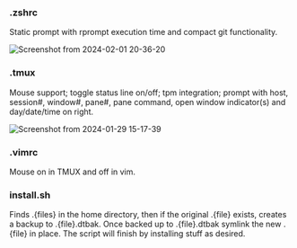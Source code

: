 ### .zshrc

Static prompt with rprompt execution time and compact git functionality.

![Screenshot from 2024-02-01 20-36-20](https://github.com/XenBuddha/dotfiles/assets/24990580/324edf30-9dfa-4037-8d66-320541bc8c60)

### .tmux

Mouse support; toggle status line on/off; tpm integration; prompt with host, session#, window#, pane#, pane command, open window indicator(s) and day/date/time on right. 

![Screenshot from 2024-01-29 15-17-39](https://github.com/XenBuddha/dotfiles/assets/24990580/8d7b38ec-be00-4c30-8893-a6f206b34543)

### .vimrc

Mouse on in TMUX and off in vim.

### install.sh

Finds .{files} in the home directory, then if the original .{file} exists, creates a backup to .{file}.dtbak.  Once backed up to .{file}.dtbak symlink the new .{file} in place.  The script will finish by installing stuff as desired.
